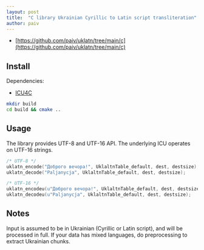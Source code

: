 ```yaml
---
layout: post
title:  "C library Ukrainian Cyrillic to Latin script transliteration"
author: paiv
---
```


- [https://github.com/paiv/uklatn/tree/main/c](https://github.com/paiv/uklatn/tree/main/c)


Install
--

Dependencies:
- [ICU4C](https://unicode-org.github.io/icu/userguide/icu4c/)


```sh
mkdir build
cd build && cmake ..
```


Usage
--

The library provides UTF-8 and UTF-16 API. The underlying ICU operates on UTF-16 strings.

```c
/* UTF-8 */
uklatn_encode("Доброго вечора!", UklaltnTable_default, dest, destsize);
uklatn_decode("Paljanycja", UklaltnTable_default, dest, destsize);

/* UTF-16 */
uklatn_encodeu(u"Доброго вечора!", UklaltnTable_default, dest, destsize);
uklatn_decodeu(u"Paljanycja", UklaltnTable_default, dest, destsize);
```


Notes
--
Input is assumed to be in Ukrainian (Cyrillic or Latin script), and will be processed in full.
If your data has mixed languages, do preprocessing to extract Ukrainian chunks.

